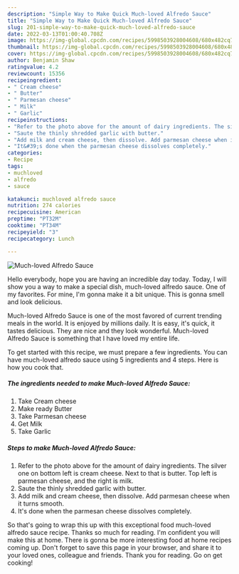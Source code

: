 ```yaml
---
description: "Simple Way to Make Quick Much-loved Alfredo Sauce"
title: "Simple Way to Make Quick Much-loved Alfredo Sauce"
slug: 201-simple-way-to-make-quick-much-loved-alfredo-sauce
date: 2022-03-13T01:00:40.708Z
image: https://img-global.cpcdn.com/recipes/5998503928004608/680x482cq70/much-loved-alfredo-sauce-recipe-main-photo.jpg
thumbnail: https://img-global.cpcdn.com/recipes/5998503928004608/680x482cq70/much-loved-alfredo-sauce-recipe-main-photo.jpg
cover: https://img-global.cpcdn.com/recipes/5998503928004608/680x482cq70/much-loved-alfredo-sauce-recipe-main-photo.jpg
author: Benjamin Shaw
ratingvalue: 4.2
reviewcount: 15356
recipeingredient:
- " Cream cheese"
- " Butter"
- " Parmesan cheese"
- " Milk"
- " Garlic"
recipeinstructions:
- "Refer to the photo above for the amount of dairy ingredients. The silver one on bottom left is cream cheese. Next to that is butter. Top left is parmesan cheese, and the right is milk."
- "Saute the thinly shredded garlic with butter."
- "Add milk and cream cheese, then dissolve. Add parmesan cheese when it turns smooth."
- "It&#39;s done when the parmesan cheese dissolves completely."
categories:
- Recipe
tags:
- muchloved
- alfredo
- sauce

katakunci: muchloved alfredo sauce 
nutrition: 274 calories
recipecuisine: American
preptime: "PT32M"
cooktime: "PT34M"
recipeyield: "3"
recipecategory: Lunch

---
```



![Much-loved Alfredo Sauce](https://img-global.cpcdn.com/recipes/5998503928004608/680x482cq70/much-loved-alfredo-sauce-recipe-main-photo.jpg)

Hello everybody, hope you are having an incredible day today. Today, I will show you a way to make a special dish, much-loved alfredo sauce. One of my favorites. For mine, I'm gonna make it a bit unique. This is gonna smell and look delicious.



Much-loved Alfredo Sauce is one of the most favored of current trending meals in the world. It is enjoyed by millions daily. It is easy, it's quick, it tastes delicious. They are nice and they look wonderful. Much-loved Alfredo Sauce is something that I have loved my entire life.


To get started with this recipe, we must prepare a few ingredients. You can have much-loved alfredo sauce using 5 ingredients and 4 steps. Here is how you cook that.

<!--inarticleads1-->

##### The ingredients needed to make Much-loved Alfredo Sauce:

1. Take  Cream cheese
1. Make ready  Butter
1. Take  Parmesan cheese
1. Get  Milk
1. Take  Garlic




<!--inarticleads2-->

##### Steps to make Much-loved Alfredo Sauce:

1. Refer to the photo above for the amount of dairy ingredients. The silver one on bottom left is cream cheese. Next to that is butter. Top left is parmesan cheese, and the right is milk.
1. Saute the thinly shredded garlic with butter.
1. Add milk and cream cheese, then dissolve. Add parmesan cheese when it turns smooth.
1. It&#39;s done when the parmesan cheese dissolves completely.




So that's going to wrap this up with this exceptional food much-loved alfredo sauce recipe. Thanks so much for reading. I'm confident you will make this at home. There is gonna be more interesting food at home recipes coming up. Don't forget to save this page in your browser, and share it to your loved ones, colleague and friends. Thank you for reading. Go on get cooking!
